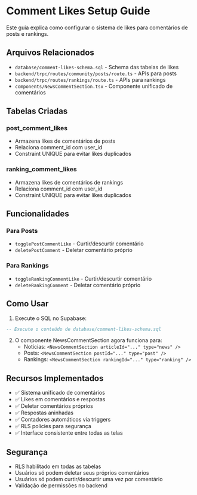 # Comment Likes Setup Guide

Este guia explica como configurar o sistema de likes para comentários de posts e rankings.

## Arquivos Relacionados

- `database/comment-likes-schema.sql` - Schema das tabelas de likes
- `backend/trpc/routes/community/posts/route.ts` - APIs para posts
- `backend/trpc/routes/rankings/route.ts` - APIs para rankings
- `components/NewsCommentSection.tsx` - Componente unificado de comentários

## Tabelas Criadas

### post_comment_likes
- Armazena likes de comentários de posts
- Relaciona comment_id com user_id
- Constraint UNIQUE para evitar likes duplicados

### ranking_comment_likes
- Armazena likes de comentários de rankings
- Relaciona comment_id com user_id
- Constraint UNIQUE para evitar likes duplicados

## Funcionalidades

### Para Posts
- `togglePostCommentLike` - Curtir/descurtir comentário
- `deletePostComment` - Deletar comentário próprio

### Para Rankings
- `toggleRankingCommentLike` - Curtir/descurtir comentário
- `deleteRankingComment` - Deletar comentário próprio

## Como Usar

1. Execute o SQL no Supabase:
```sql
-- Execute o conteúdo de database/comment-likes-schema.sql
```

2. O componente NewsCommentSection agora funciona para:
   - Notícias: `<NewsCommentSection articleId="..." type="news" />`
   - Posts: `<NewsCommentSection postId="..." type="post" />`
   - Rankings: `<NewsCommentSection rankingId="..." type="ranking" />`

## Recursos Implementados

- ✅ Sistema unificado de comentários
- ✅ Likes em comentários e respostas
- ✅ Deletar comentários próprios
- ✅ Respostas aninhadas
- ✅ Contadores automáticos via triggers
- ✅ RLS policies para segurança
- ✅ Interface consistente entre todas as telas

## Segurança

- RLS habilitado em todas as tabelas
- Usuários só podem deletar seus próprios comentários
- Usuários só podem curtir/descurtir uma vez por comentário
- Validação de permissões no backend